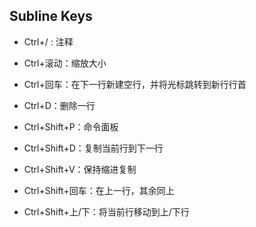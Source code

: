 ## Subline Keys

* Ctrl+/ : 注释
* Ctrl+滚动：缩放大小
* Ctrl+回车：在下一行新建空行，并将光标跳转到新行行首
* Ctrl+D：删除一行

* Ctrl+Shift+P：命令面板
* Ctrl+Shift+D：复制当前行到下一行
* Ctrl+Shift+V：保持缩进复制
* Ctrl+Shift+回车：在上一行，其余同上
* Ctrl+Shift+上/下：将当前行移动到上/下行